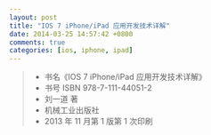 ```yaml
---
layout: post
title: "IOS 7 iPhone/iPad 应用开发技术详解"
date: 2014-03-25 14:57:42 +0800
comments: true
categories: [ios, iphone, ipad]
---
```


































> * 书名《IOS 7 iPhone/iPad 应用开发技术详解》
> * 书号 ISBN 978-7-111-44051-2
> * 刘一道 著
> * 机械工业出版社
> * 2013 年 11 月第 1 版第 1 次印刷